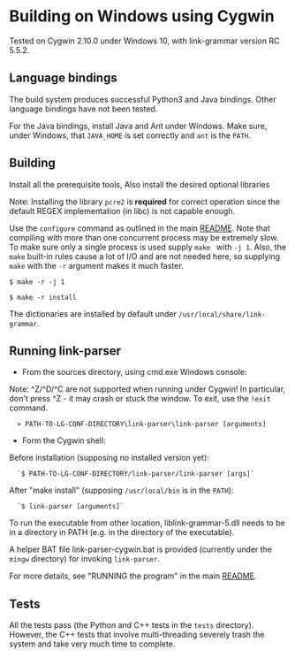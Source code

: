 Building on Windows using  Cygwin
=================================
Tested on Cygwin 2.10.0 under Windows 10,
with link-grammar version RC 5.5.2.

Language bindings
-----------------
The build system produces successful Python3 and Java bindings.
Other language bindings have not been tested.

For the Java bindings, install Java and Ant under Windows.
Make sure, under Windows, that `JAVA_HOME` is set correctly
and `ant` is the `PATH`.


Building
--------
Install all the prerequisite tools,
Also install the desired optional libraries

Note: Installing the library `pcre2` is **required** for correct operation
since the default REGEX implementation (in libc) is not capable enough.

Use the `configure` command as outlined in the main [README](/README.md#creating-the-system).
Note that compiling with more than one concurrent process may be extremely slow.
To make sure only a single process is used supply `make ` with `-j 1`.
Also, the `make` built-in rules cause a lot of I/O and are not needed here, so
supplying `make` with the `-r` argument makes it much faster.

`$ make -r -j 1`

`$ make -r install`

The dictionaries are installed by default under
`/usr/local/share/link-grammar`.



Running link-parser
-------------------

* From the sources directory, using cmd.exe Windows console:

Note: ^Z/^D/^C are not supported when running under Cygwin!
In particular, don't press ^Z - it may crash or stuck the window.
To exit, use the `!exit` command.

      > PATH-TO-LG-CONF-DIRECTORY\link-parser\link-parser [arguments]

* Form the Cygwin shell:

Before installation (supposing no installed version yet):

      `$ PATH-TO-LG-CONF-DIRECTORY/link-parser/link-parser [args]`

After "make install" (supposing `/usr/local/bin` is in the `PATH`):

      `$ link-parser [arguments]`

To run the executable from other location, liblink-grammar-5.dll needs to be
in a directory in PATH (e.g. in the directory of the executable).

A helper BAT file link-parser-cygwin.bat is provided (currently under the
`mingw` directory) for invoking `link-parser`.

For more details, see "RUNNING the program" in the main
[README](/README.md#running-the-program).

Tests
-----
All the tests pass (the Python and C++ tests in the `tests` directory).
However, the C++ tests that involve multi-threading severely trash the
system and take very much time to complete.
